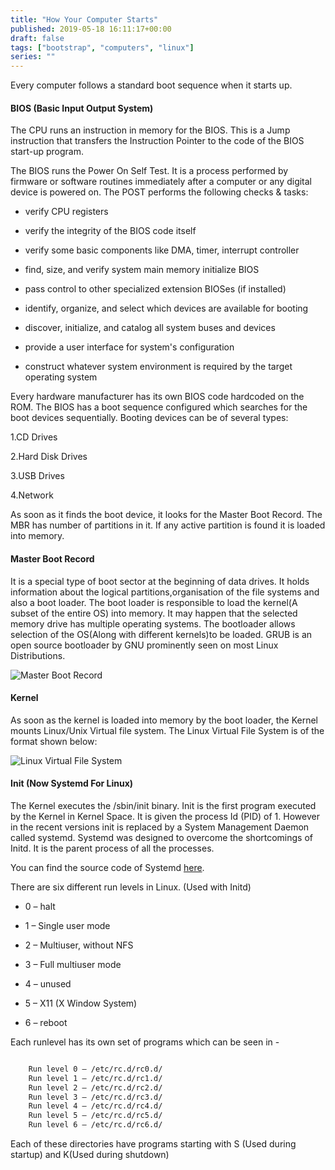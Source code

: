 ```yaml
---
title: "How Your Computer Starts"
published: 2019-05-18 16:11:17+00:00
draft: false
tags: ["bootstrap", "computers", "linux"]
series: ""
---
```


Every computer follows a standard boot sequence when it starts up.

#### BIOS (Basic Input Output System)

The CPU runs an instruction in memory for the BIOS. This is a Jump instruction that transfers the Instruction Pointer to the code of the BIOS start-up program.  

The BIOS runs the Power On Self Test. It is a process performed by firmware or software routines immediately after a computer or any digital device is powered on.
The POST performs the following checks & tasks:

* verify CPU registers

* verify the integrity of the BIOS code itself

* verify some basic components like DMA, timer, interrupt controller

* find, size, and verify system main memory
initialize BIOS

* pass control to other specialized extension BIOSes (if installed)

* identify, organize, and select which devices are available for booting

* discover, initialize, and catalog all system buses and devices

* provide a user interface for system's configuration

* construct whatever system environment is required by the target operating system

Every hardware manufacturer has its own BIOS code hardcoded on the ROM.
The BIOS has a boot sequence configured which searches for the boot devices sequentially.
Booting devices can be of several types:

1.CD Drives

2.Hard Disk Drives

3.USB Drives

4.Network

As soon as it finds the boot device, it looks for the Master Boot Record. The MBR has number of partitions in it. If any active partition is found it is loaded into memory.


#### Master Boot Record

It is a special type of boot sector at the beginning of data drives. It holds information about the logical partitions,organisation of the file systems and also a boot loader. The boot loader is responsible to load the kernel(A subset of the entire OS) into memory.
It may happen that the selected memory drive has multiple operating systems. The bootloader allows selection of the OS(Along with different kernels)to be loaded. GRUB is an open source bootloader by GNU prominently seen on most Linux Distributions.

![Master Boot Record](https://chaitanyarahalkar.000webhostapp.com/wp-content/uploads/2019/06/mbr.png)


#### Kernel

As soon as the kernel is loaded into memory by the boot loader, the Kernel mounts Linux/Unix Virtual file system.
The Linux Virtual File System is of the format shown below:

![Linux Virtual File System](https://chaitanyarahalkar.000webhostapp.com/wp-content/uploads/2019/06/lfs.png)


#### Init (Now Systemd For Linux)

The Kernel executes the /sbin/init binary. Init is the first program executed by the Kernel in Kernel Space. It is given the process Id (PID) of 1.
However in the recent versions init is replaced by a System Management Daemon called systemd. Systemd was designed to overcome the shortcomings of Initd. It is the parent process of all the processes.

You can find the source code of Systemd [here](https://github.com/systemd/systemd).

There are six different run levels in Linux. (Used with Initd)

* 0 – halt

* 1 – Single user mode

* 2 – Multiuser, without NFS

* 3 – Full multiuser mode

* 4 – unused

* 5 – X11 (X Window System)

* 6 – reboot

Each runlevel has its own set of programs which can be seen in -

```bash

    Run level 0 – /etc/rc.d/rc0.d/
    Run level 1 – /etc/rc.d/rc1.d/
    Run level 2 – /etc/rc.d/rc2.d/
    Run level 3 – /etc/rc.d/rc3.d/
    Run level 4 – /etc/rc.d/rc4.d/
    Run level 5 – /etc/rc.d/rc5.d/
    Run level 6 – /etc/rc.d/rc6.d/

```

Each of these directories have programs starting with S (Used during startup) and K(Used during shutdown)
